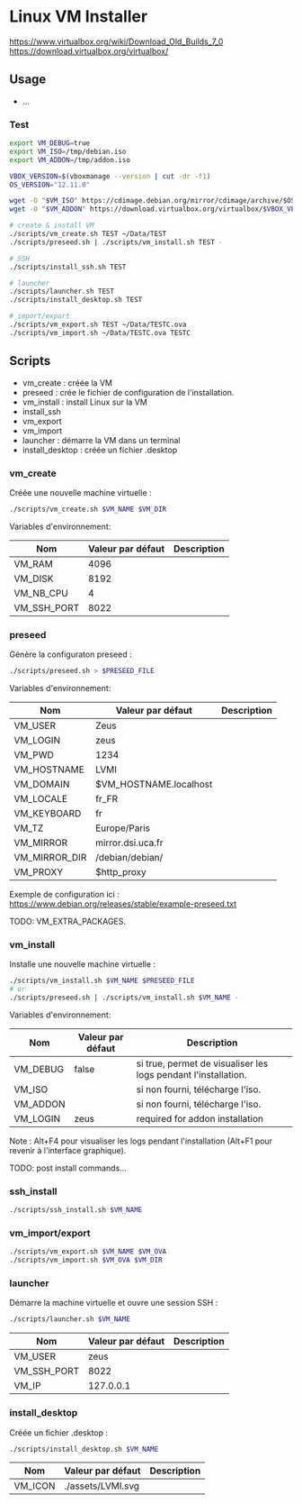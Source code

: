 # Linux VM Installer

https://www.virtualbox.org/wiki/Download_Old_Builds_7_0
https://download.virtualbox.org/virtualbox/

## Usage

- ...

### Test

```bash
export VM_DEBUG=true
export VM_ISO=/tmp/debian.iso
export VM_ADDON=/tmp/addon.iso

VBOX_VERSION=$(vboxmanage --version | cut -dr -f1)
OS_VERSION="12.11.0"

wget -O "$VM_ISO" https://cdimage.debian.org/mirror/cdimage/archive/$OS_VERSION/amd64/iso-dvd/debian-$OS_VERSION-amd64-DVD-1.iso
wget -O "$VM_ADDON" https://download.virtualbox.org/virtualbox/$VBOX_VERSION/VBoxGuestAdditions_$VBOX_VERSION.iso

# create & install VM
./scripts/vm_create.sh TEST ~/Data/TEST
./scripts/preseed.sh | ./scripts/vm_install.sh TEST -

# SSH
./scripts/install_ssh.sh TEST

# launcher
./scripts/launcher.sh TEST
./scripts/install_desktop.sh TEST

# import/export
./scripts/vm_export.sh TEST ~/Data/TESTC.ova
./scripts/vm_import.sh ~/Data/TESTC.ova TESTC
```

## Scripts

- vm_create : créée la VM
- preseed : crée le fichier de configuration de l'installation.
- vm_install : install Linux sur la VM
- install_ssh
- vm_export
- vm_import
- launcher : démarre la VM dans un terminal
- install_desktop : créée un fichier .desktop

### vm_create

Créée une nouvelle machine virtuelle :
```bash
./scripts/vm_create.sh $VM_NAME $VM_DIR
```

Variables d'environnement:

|Nom|Valeur par défaut|Description|
|--|--|--|
|VM_RAM|4096||
|VM_DISK|8192||
|VM_NB_CPU|4||
|VM_SSH_PORT|8022||

### preseed

Génère la configuraton preseed :
```bash
./scripts/preseed.sh > $PRESEED_FILE
```

Variables d'environnement:

|Nom|Valeur par défaut|Description|
|--|--|--|
|VM_USER|Zeus||
|VM_LOGIN|zeus||
|VM_PWD|1234||
|VM_HOSTNAME|LVMI||
|VM_DOMAIN|$VM_HOSTNAME.localhost||
|VM_LOCALE|fr_FR||
|VM_KEYBOARD|fr||
|VM_TZ|Europe/Paris||
|VM_MIRROR|mirror.dsi.uca.fr||
|VM_MIRROR_DIR|/debian/debian/||
|VM_PROXY|$http_proxy||

Exemple de configuration ici : https://www.debian.org/releases/stable/example-preseed.txt

TODO: VM_EXTRA_PACKAGES.

### vm_install

Installe une nouvelle machine virtuelle :
```bash
./scripts/vm_install.sh $VM_NAME $PRESEED_FILE
# or
./scripts/preseed.sh | ./scripts/vm_install.sh $VM_NAME -
```

Variables d'environnement:

|Nom|Valeur par défaut|Description|
|--|--|--|
|VM_DEBUG|false|si true, permet de visualiser les logs pendant l'installation.|
|VM_ISO||si non fourni, télécharge l'iso.|
|VM_ADDON||si non fourni, télécharge l'iso.|
|VM_LOGIN|zeus|required for addon installation|

Note : Alt+F4 pour visualiser les logs pendant l'installation (Alt+F1 pour revenir à l'interface graphique).

TODO: post install commands...

### ssh_install

```bash
./scripts/ssh_install.sh $VM_NAME
```


### vm_import/export

```bash
./scripts/vm_export.sh $VM_NAME $VM_OVA
./scripts/vm_import.sh $VM_OVA $VM_DIR
```

### launcher

Démarre la machine virtuelle et ouvre une session SSH :
```bash
./scripts/launcher.sh $VM_NAME
```

|Nom|Valeur par défaut|Description|
|--|--|--|
|VM_USER|zeus||
|VM_SSH_PORT|8022||
|VM_IP|127.0.0.1||


### install_desktop

Créée un fichier .desktop :
```bash
./scripts/install_desktop.sh $VM_NAME
```

|Nom|Valeur par défaut|Description|
|--|--|--|
|VM_ICON|./assets/LVMI.svg||